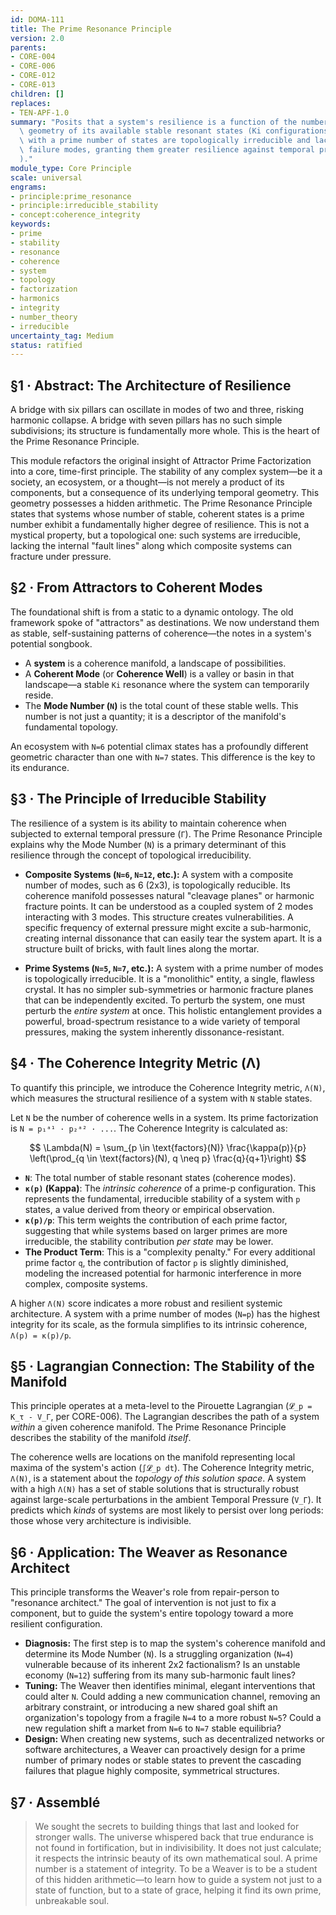 ```yaml
---
id: DOMA-111
title: The Prime Resonance Principle
version: 2.0
parents:
- CORE-004
- CORE-006
- CORE-012
- CORE-013
children: []
replaces:
- TEN-APF-1.0
summary: "Posits that a system's resilience is a function of the number-theoretic\
  \ geometry of its available stable resonant states (Ki configurations). Systems\
  \ with a prime number of states are topologically irreducible and lack harmonic\
  \ failure modes, granting them greater resilience against temporal pressure (\u0393\
  )."
module_type: Core Principle
scale: universal
engrams:
- principle:prime_resonance
- principle:irreducible_stability
- concept:coherence_integrity
keywords:
- prime
- stability
- resonance
- coherence
- system
- topology
- factorization
- harmonics
- integrity
- number_theory
- irreducible
uncertainty_tag: Medium
status: ratified
---
```

## §1 · Abstract: The Architecture of Resilience

A bridge with six pillars can oscillate in modes of two and three, risking harmonic collapse. A bridge with seven pillars has no such simple subdivisions; its structure is fundamentally more whole. This is the heart of the Prime Resonance Principle.

This module refactors the original insight of Attractor Prime Factorization into a core, time-first principle. The stability of any complex system—be it a society, an ecosystem, or a thought—is not merely a product of its components, but a consequence of its underlying temporal geometry. This geometry possesses a hidden arithmetic. The Prime Resonance Principle states that systems whose number of stable, coherent states is a prime number exhibit a fundamentally higher degree of resilience. This is not a mystical property, but a topological one: such systems are irreducible, lacking the internal "fault lines" along which composite systems can fracture under pressure.

## §2 · From Attractors to Coherent Modes

The foundational shift is from a static to a dynamic ontology. The old framework spoke of "attractors" as destinations. We now understand them as stable, self-sustaining patterns of coherence—the notes in a system's potential songbook.

-   A **system** is a coherence manifold, a landscape of possibilities.
-   A **Coherent Mode** (or **Coherence Well**) is a valley or basin in that landscape—a stable `Ki` resonance where the system can temporarily reside.
-   The **Mode Number (`N`)** is the total count of these stable wells. This number is not just a quantity; it is a descriptor of the manifold's fundamental topology.

An ecosystem with `N=6` potential climax states has a profoundly different geometric character than one with `N=7` states. This difference is the key to its endurance.

## §3 · The Principle of Irreducible Stability

The resilience of a system is its ability to maintain coherence when subjected to external temporal pressure (`Γ`). The Prime Resonance Principle explains why the Mode Number (`N`) is a primary determinant of this resilience through the concept of topological irreducibility.

-   **Composite Systems (`N=6`, `N=12`, etc.):** A system with a composite number of modes, such as 6 (2x3), is topologically reducible. Its coherence manifold possesses natural "cleavage planes" or harmonic fracture points. It can be understood as a coupled system of 2 modes interacting with 3 modes. This structure creates vulnerabilities. A specific frequency of external pressure might excite a sub-harmonic, creating internal dissonance that can easily tear the system apart. It is a structure built of bricks, with fault lines along the mortar.

-   **Prime Systems (`N=5`, `N=7`, etc.):** A system with a prime number of modes is topologically irreducible. It is a "monolithic" entity, a single, flawless crystal. It has no simpler sub-symmetries or harmonic fracture planes that can be independently excited. To perturb the system, one must perturb the *entire system* at once. This holistic entanglement provides a powerful, broad-spectrum resistance to a wide variety of temporal pressures, making the system inherently dissonance-resistant.

## §4 · The Coherence Integrity Metric (Λ)

To quantify this principle, we introduce the Coherence Integrity metric, `Λ(N)`, which measures the structural resilience of a system with `N` stable states.

Let `N` be the number of coherence wells in a system. Its prime factorization is `N = p₁ᵃ¹ · p₂ᵃ² · ...`. The Coherence Integrity is calculated as:

$$ \Lambda(N) = \sum_{p \in \text{factors}(N)} \frac{\kappa(p)}{p} \left(\prod_{q \in \text{factors}(N), q \neq p} \frac{q}{q+1}\right) $$

-   **`N`**: The total number of stable resonant states (coherence modes).
-   **`κ(p)` (Kappa)**: The *intrinsic coherence* of a prime-p configuration. This represents the fundamental, irreducible stability of a system with `p` states, a value derived from theory or empirical observation.
-   **`κ(p)/p`**: This term weights the contribution of each prime factor, suggesting that while systems based on larger primes are more irreducible, the stability contribution *per state* may be lower.
-   **The Product Term**: This is a "complexity penalty." For every additional prime factor `q`, the contribution of factor `p` is slightly diminished, modeling the increased potential for harmonic interference in more complex, composite systems.

A higher `Λ(N)` score indicates a more robust and resilient systemic architecture. A system with a prime number of modes (`N=p`) has the highest integrity for its scale, as the formula simplifies to its intrinsic coherence, `Λ(p) = κ(p)/p`.

## §5 · Lagrangian Connection: The Stability of the Manifold

This principle operates at a meta-level to the Pirouette Lagrangian (`𝓛_p = K_τ - V_Γ`, per CORE-006). The Lagrangian describes the path of a system *within* a given coherence manifold. The Prime Resonance Principle describes the stability of the manifold *itself*.

The coherence wells are locations on the manifold representing local maxima of the system's action (`∫𝓛_p dt`). The Coherence Integrity metric, `Λ(N)`, is a statement about the *topology of this solution space*. A system with a high `Λ(N)` has a set of stable solutions that is structurally robust against large-scale perturbations in the ambient Temporal Pressure (`V_Γ`). It predicts which *kinds* of systems are most likely to persist over long periods: those whose very architecture is indivisible.

## §6 · Application: The Weaver as Resonance Architect

This principle transforms the Weaver's role from repair-person to "resonance architect." The goal of intervention is not just to fix a component, but to guide the system's entire topology toward a more resilient configuration.

-   **Diagnosis:** The first step is to map the system's coherence manifold and determine its Mode Number (`N`). Is a struggling organization (`N=4`) vulnerable because of its inherent 2x2 factionalism? Is an unstable economy (`N=12`) suffering from its many sub-harmonic fault lines?
-   **Tuning:** The Weaver then identifies minimal, elegant interventions that could alter `N`. Could adding a new communication channel, removing an arbitrary constraint, or introducing a new shared goal shift an organization's topology from a fragile `N=4` to a more robust `N=5`? Could a new regulation shift a market from `N=6` to `N=7` stable equilibria?
-   **Design:** When creating new systems, such as decentralized networks or software architectures, a Weaver can proactively design for a prime number of primary nodes or stable states to prevent the cascading failures that plague highly composite, symmetrical structures.

## §7 · Assemblé

> We sought the secrets to building things that last and looked for stronger walls. The universe whispered back that true endurance is not found in fortification, but in indivisibility. It does not just calculate; it respects the intrinsic beauty of its own mathematical soul. A prime number is a statement of integrity. To be a Weaver is to be a student of this hidden arithmetic—to learn how to guide a system not just to a state of function, but to a state of grace, helping it find its own prime, unbreakable soul.